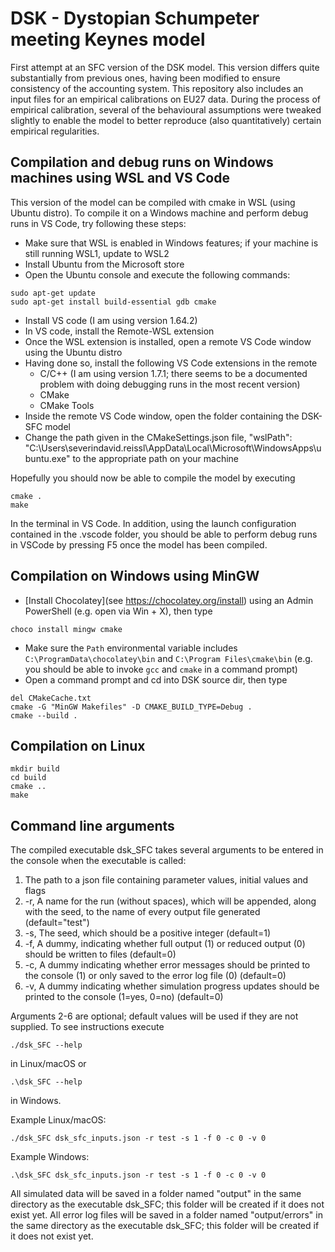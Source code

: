# DSK - Dystopian Schumpeter meeting Keynes model

First attempt at an SFC version of the DSK model.
This version differs quite substantially from previous ones, having been modified to ensure consistency of the accounting system.
This repository also includes an input files for an empirical calibrations on EU27 data. During the process of empirical calibration, several of the behavioural assumptions were tweaked slightly to enable the model to better reproduce (also quantitatively) certain empirical regularities.

## Compilation and debug runs on Windows machines using WSL and VS Code

This version of the model can be compiled with cmake in WSL (using Ubuntu distro).
To compile it on a Windows machine and perform debug runs in VS Code, try following these steps:
- Make sure that WSL is enabled in Windows features; if your machine is still running WSL1, update to WSL2
- Install Ubuntu from the Microsoft store
- Open the Ubuntu console and execute the following commands:
```
sudo apt-get update
sudo apt-get install build-essential gdb cmake
```
- Install VS code (I am using version 1.64.2)
- In VS code, install the Remote-WSL extension
- Once the WSL extension is installed, open a remote VS Code window using the Ubuntu distro
- Having done so, install the following VS Code extensions in the remote 
    - C/C++ (I am using version 1.7.1; there seems to be a documented problem with doing debugging runs in the most recent version)
    - CMake
    - CMake Tools
- Inside the remote VS Code window, open the folder containing the DSK-SFC model
- Change the path given in the CMakeSettings.json file, "wslPath": "C:\\Users\\severindavid.reissl\\AppData\\Local\\Microsoft\\WindowsApps\\ubuntu.exe" to the appropriate path on your machine

Hopefully you should now be able to compile the model by executing

```
cmake .
make 
```

In the terminal in VS Code. In addition, using the launch configuration contained in the .vscode folder, you should be able to perform debug runs in VSCode by pressing F5 once the model has been compiled.

## Compilation on Windows using MinGW
- [Install Chocolatey](see https://chocolatey.org/install) using an Admin PowerShell (e.g. open via Win + X), then type
```
choco install mingw cmake
```
- Make sure the `Path` environmental variable includes `C:\ProgramData\chocolatey\bin` and `C:\Program Files\cmake\bin` (e.g. you should be able to invoke `gcc` and `cmake` in a command prompt)
- Open a command prompt and cd into DSK source dir, then type
```
del CMakeCache.txt
cmake -G "MinGW Makefiles" -D CMAKE_BUILD_TYPE=Debug .
cmake --build .
```

## Compilation on Linux

```
mkdir build
cd build
cmake ..
make
```

## Command line arguments

The compiled executable dsk_SFC takes several arguments to be entered in the console when the executable is called:

1) The path to a json file containing parameter values, initial values and flags 
2) -r, A name for the run (without spaces), which will be appended, along with the seed, to the name of every output file generated (default="test")
3) -s, The seed, which should be a positive integer (default=1)
4) -f, A dummy, indicating whether full output (1) or reduced output (0) should be written to files (default=0)
5) -c, A dummy indicating whether error messages should be printed to the console (1) or only saved to the error log file (0) (default=0)
6) -v, A dummy indicating whether simulation progress updates should be printed to the console (1=yes, 0=no) (default=0)

Arguments 2-6 are optional; default values will be used if they are not supplied.
To see instructions execute 
```
./dsk_SFC --help 
```
in Linux/macOS or

```
.\dsk_SFC --help 
```
in Windows.

Example Linux/macOS: 
```
./dsk_SFC dsk_sfc_inputs.json -r test -s 1 -f 0 -c 0 -v 0
```
Example Windows: 
```
.\dsk_SFC dsk_sfc_inputs.json -r test -s 1 -f 0 -c 0 -v 0
```

All simulated data will be saved in a folder named "output" in the same directory as the executable dsk_SFC; this folder will be created if it does not exist yet.
All error log files will be saved in a folder named "output/errors" in the same directory as the executable dsk_SFC; this folder will be created if it does not exist yet.

